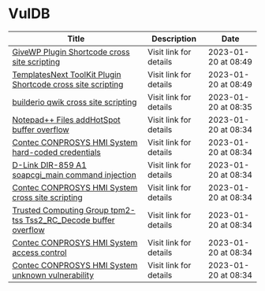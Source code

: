 

# VulDB

 |Title|Description|Date|
 |---|---|---|
 |[GiveWP Plugin Shortcode cross site scripting](https://vuldb.com/?id.219032)|Visit link for details|2023-01-20 at 08:49|
 |[TemplatesNext ToolKit Plugin Shortcode cross site scripting](https://vuldb.com/?id.219031)|Visit link for details|2023-01-20 at 08:49|
 |[builderio qwik cross site scripting](https://vuldb.com/?id.219030)|Visit link for details|2023-01-20 at 08:35|
 |[Notepad++ Files addHotSpot buffer overflow](https://vuldb.com/?id.219029)|Visit link for details|2023-01-20 at 08:34|
 |[Contec CONPROSYS HMI System hard-coded credentials](https://vuldb.com/?id.219028)|Visit link for details|2023-01-20 at 08:34|
 |[D-Link DIR-859 A1 soapcgi_main command injection](https://vuldb.com/?id.219027)|Visit link for details|2023-01-20 at 08:34|
 |[Contec CONPROSYS HMI System cross site scripting](https://vuldb.com/?id.219026)|Visit link for details|2023-01-20 at 08:34|
 |[Trusted Computing Group tpm2-tss Tss2_RC_Decode buffer overflow](https://vuldb.com/?id.219025)|Visit link for details|2023-01-20 at 08:34|
 |[Contec CONPROSYS HMI System access control](https://vuldb.com/?id.219024)|Visit link for details|2023-01-20 at 08:34|
 |[Contec CONPROSYS HMI System unknown vulnerability](https://vuldb.com/?id.219023)|Visit link for details|2023-01-20 at 08:34|
 